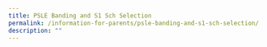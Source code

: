 ```yaml
---
title: PSLE Banding and S1 Sch Selection
permalink: /information-for-parents/psle-banding-and-s1-sch-selection/
description: ""
---
```

